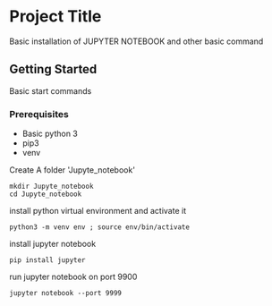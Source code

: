 # Project Title

Basic installation of JUPYTER NOTEBOOK 
and other basic command

## Getting Started

Basic start commands

### Prerequisites
* Basic python 3
* pip3
* venv

Create A folder 'Jupyte_notebook'
```
mkdir Jupyte_notebook
cd Jupyte_notebook
```

install python virtual environment and activate it
```
python3 -m venv env ; source env/bin/activate
```

install jupyter notebook
```
pip install jupyter
```

run jupyter notebook on port 9900
```
jupyter notebook --port 9999
```
